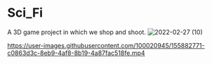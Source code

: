 # Sci_Fi
 A 3D game project in which we shop and shoot.
![2022-02-27 (10)](https://user-images.githubusercontent.com/100020945/155882607-ba043404-f995-4b83-af67-bfd563e38b93.png)


https://user-images.githubusercontent.com/100020945/155882771-c0863d3c-8eb9-4af8-8b19-4a87fac518fe.mp4

